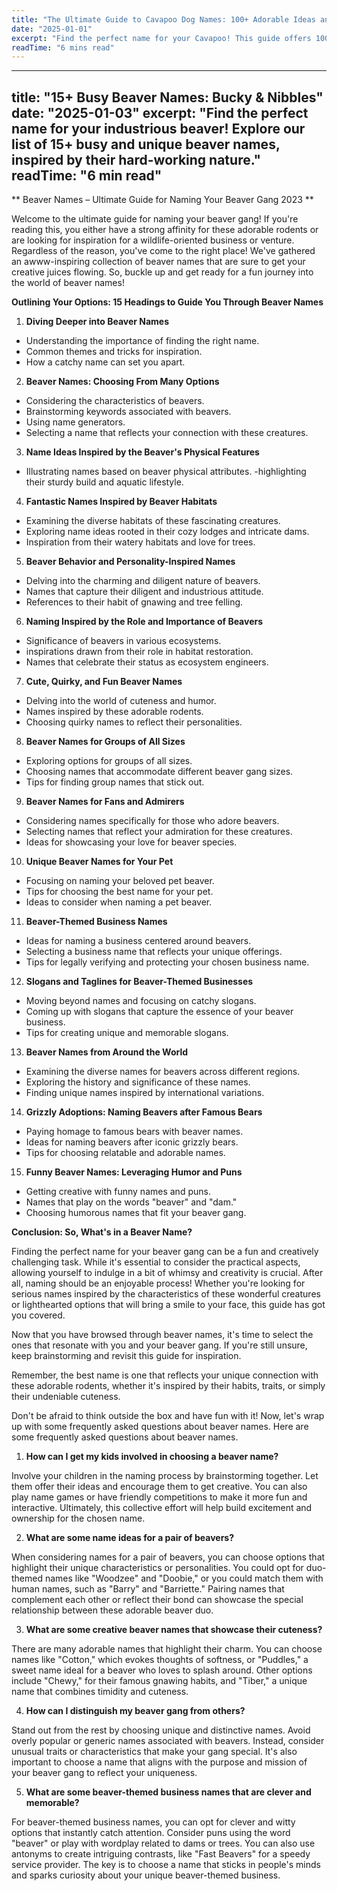 ```yaml
---
title: "The Ultimate Guide to Cavapoo Dog Names: 100+ Adorable Ideas and Tips"
date: "2025-01-01"
excerpt: "Find the perfect name for your Cavapoo! This guide offers 100+ adorable name ideas, tips for choosing, and inspiration to help you find the ideal match for your furry friend."
readTime: "6 mins read"
---
```


---
title: "15+ Busy Beaver Names: Bucky & Nibbles"
date: "2025-01-03"
excerpt: "Find the perfect name for your industrious beaver! Explore our list of 15+ busy and unique beaver names, inspired by their hard-working nature."
readTime: "6 min read"
---

** Beaver Names – Ultimate Guide for Naming Your Beaver Gang 2023 **

Welcome to the ultimate guide for naming your beaver gang! If you're reading this, you either have a strong affinity for these adorable rodents or are looking for inspiration for a wildlife-oriented business or venture. Regardless of the reason, you've come to the right place! We've gathered an awww-inspiring collection of beaver names that are sure to get your creative juices flowing. So, buckle up and get ready for a fun journey into the world of beaver names!

**Outlining Your Options: 15 Headings to Guide You Through Beaver Names** 

1. **Diving Deeper into Beaver Names** 

- Understanding the importance of finding the right name.
- Common themes and tricks for inspiration.
- How a catchy name can set you apart.

2. **Beaver Names: Choosing From Many Options** 

- Considering the characteristics of beavers.
- Brainstorming keywords associated with beavers.
- Using name generators.
- Selecting a name that reflects your connection with these creatures.

3. **Name Ideas Inspired by the Beaver's Physical Features** 

- Illustrating names based on beaver physical attributes.
-highlighting their sturdy build and aquatic lifestyle.

4. **Fantastic Names Inspired by Beaver Habitats** 

- Examining the diverse habitats of these fascinating creatures.
- Exploring name ideas rooted in their cozy lodges and intricate dams.
- Inspiration from their watery habitats and love for trees.

5. **Beaver Behavior and Personality-Inspired Names** 

- Delving into the charming and diligent nature of beavers.
- Names that capture their diligent and industrious attitude.
- References to their habit of gnawing and tree felling.

6. **Naming Inspired by the Role and Importance of Beavers** 

- Significance of beavers in various ecosystems.
- inspirations drawn from their role in habitat restoration.
- Names that celebrate their status as ecosystem engineers.

7. **Cute, Quirky, and Fun Beaver Names** 

- Delving into the world of cuteness and humor.
- Names inspired by these adorable rodents.
- Choosing quirky names to reflect their personalities.

8. **Beaver Names for Groups of All Sizes** 

- Exploring options for groups of all sizes.
- Choosing names that accommodate different beaver gang sizes.
- Tips for finding group names that stick out.

9. **Beaver Names for Fans and Admirers** 

- Considering names specifically for those who adore beavers.
- Selecting names that reflect your admiration for these creatures.
- Ideas for showcasing your love for beaver species.

10. **Unique Beaver Names for Your Pet** 

- Focusing on naming your beloved pet beaver.
- Tips for choosing the best name for your pet.
- Ideas to consider when naming a pet beaver.

11. **Beaver-Themed Business Names** 

- Ideas for naming a business centered around beavers.
- Selecting a business name that reflects your unique offerings.
- Tips for legally verifying and protecting your chosen business name.

12. **Slogans and Taglines for Beaver-Themed Businesses** 

- Moving beyond names and focusing on catchy slogans.
- Coming up with slogans that capture the essence of your beaver business.
- Tips for creating unique and memorable slogans.

13. **Beaver Names from Around the World** 

- Examining the diverse names for beavers across different regions.
- Exploring the history and significance of these names.
- Finding unique names inspired by international variations.

14. **Grizzly Adoptions: Naming Beavers after Famous Bears** 

- Paying homage to famous bears with beaver names.
- Ideas for naming beavers after iconic grizzly bears.
- Tips for choosing relatable and adorable names.

15. **Funny Beaver Names: Leveraging Humor and Puns** 

- Getting creative with funny names and puns.
- Names that play on the words "beaver" and "dam."
- Choosing humorous names that fit your beaver gang.

**Conclusion: So, What's in a Beaver Name?** 

Finding the perfect name for your beaver gang can be a fun and creatively challenging task. While it's essential to consider the practical aspects, allowing yourself to indulge in a bit of whimsy and creativity is crucial. After all, naming should be an enjoyable process! Whether you're looking for serious names inspired by the characteristics of these wonderful creatures or lighthearted options that will bring a smile to your face, this guide has got you covered. 

Now that you have browsed through beaver names, it's time to select the ones that resonate with you and your beaver gang. If you're still unsure, keep brainstorming and revisit this guide for inspiration. 

Remember, the best name is one that reflects your unique connection with these adorable rodents, whether it's inspired by their habits, traits, or simply their undeniable cuteness. 

Don't be afraid to think outside the box and have fun with it! Now, let's wrap up with some frequently asked questions about beaver names. Here are some frequently asked questions about beaver names. 

1. **How can I get my kids involved in choosing a beaver name?** 

Involve your children in the naming process by brainstorming together. Let them offer their ideas and encourage them to get creative. You can also play name games or have friendly competitions to make it more fun and interactive. Ultimately, this collective effort will help build excitement and ownership for the chosen name. 

2. **What are some name ideas for a pair of beavers?** 

When considering names for a pair of beavers, you can choose options that highlight their unique characteristics or personalities. You could opt for duo-themed names like "Woodzee" and "Doobie," or you could match them with human names, such as "Barry" and "Barriette." Pairing names that complement each other or reflect their bond can showcase the special relationship between these adorable beaver duo. 

3. **What are some creative beaver names that showcase their cuteness?** 

There are many adorable names that highlight their charm. You can choose names like "Cotton," which evokes thoughts of softness, or "Puddles," a sweet name ideal for a beaver who loves to splash around. Other options include "Chewy," for their famous gnawing habits, and "Tiber," a unique name that combines timidity and cuteness. 

4. **How can I distinguish my beaver gang from others?** 

Stand out from the rest by choosing unique and distinctive names. Avoid overly popular or generic names associated with beavers. Instead, consider unusual traits or characteristics that make your gang special. It's also important to choose a name that aligns with the purpose and mission of your beaver gang to reflect your uniqueness. 

5. **What are some beaver-themed business names that are clever and memorable?** 

For beaver-themed business names, you can opt for clever and witty options that instantly catch attention. Consider puns using the word "beaver" or play with wordplay related to dams or trees. You can also use antonyms to create intriguing contrasts, like "Fast Beavers" for a speedy service provider. The key is to choose a name that sticks in people's minds and sparks curiosity about your unique beaver-themed business.